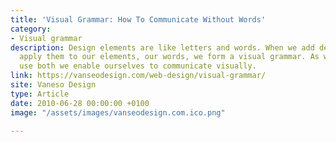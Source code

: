 ```yaml
---
title: 'Visual Grammar: How To Communicate Without Words'
category:
- Visual grammar
description: Design elements are like letters and words. When we add design principles and
  apply them to our elements, our words, we form a visual grammar. As we learn to
  use both we enable ourselves to communicate visually.
link: https://vanseodesign.com/web-design/visual-grammar/
site: Vaneso Design
type: Article
date: 2010-06-28 00:00:00 +0100
image: "/assets/images/vanseodesign.com.ico.png"

---
```

